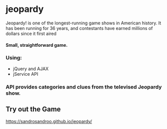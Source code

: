 # jeopardy

<p>Jeopardy! is one of the longest-running game shows in American history. It has been running for 36 years, and contestants have earned millions of dollars since it first aired</p>

<h4>Small, straightforward game.</h4>

<h3>Using:</h3> 

<ul>
  <li>jQuery and AJAX</li>
  
  <li>jService API</li>
</ul>  

<h3> API provides categories and clues from the televised Jeopardy show.</h3>

<h2> Try out the Game </h2>

https://sandrosandroo.github.io/jeopardy/
